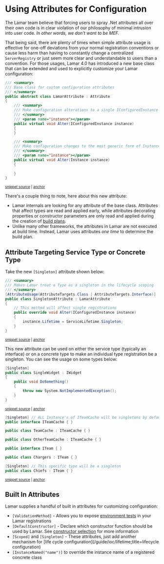 # Using Attributes for Configuration

The Lamar team believe that forcing users to spray .Net attributes all over their own code is in clear violation of our philosophy of minimal intrusion into user code. _In other words, we don't want to be MEF._

That being said, there are plenty of times when simple attribute usage is effective for one-off deviations from your normal registration conventions or cause less harm than having to constantly change a centralized `ServerRegistry` or just seem more clear and understandable to users than a convention. For those usages, Lamar 4.0 has introduced a new base class that can be extended and used to explicitly customize your Lamar configuration:

<!-- snippet: sample_LamarAttribute -->
<a id='snippet-sample_lamarattribute'></a>
```cs
/// <summary>
/// Base class for custom configuration attributes
/// </summary>
public abstract class LamarAttribute : Attribute
{
    /// <summary>
    /// Make configuration alterations to a single IConfiguredInstance object
    /// </summary>
    /// <param name="instance"></param>    
    public virtual void Alter(IConfiguredInstance instance)
    {
    }

    /// <summary>
    /// Make configuration changes to the most generic form of Instance
    /// </summary>
    /// <param name="instance"></param>
    public virtual void Alter(Instance instance)
    {
        
    }
}
```
<sup><a href='https://github.com/JasperFx/lamar/blob/master/src/Lamar/LamarAttribute.cs#L6-L29' title='Snippet source file'>snippet source</a> | <a href='#snippet-sample_lamarattribute' title='Start of snippet'>anchor</a></sup>
<!-- endSnippet -->

There's a couple thing to note, here about this new attribute:

* Lamar internals are looking for any attribute of the base class. Attributes that affect types are read and applied early, while attributes decorating properties or constructor parameters are only read and applied during the creation of [build plans](/guide/ioc/diagnostics/build-plans).
* Unlike many other frameworks, the attributes in Lamar are not executed at build time. Instead, Lamar uses attributes *one time* to determine the build plan.

## Attribute Targeting Service Type or Concrete Type

Take the new `[Singleton]` attribute shown below:

<!-- snippet: sample_SingletonAttribute -->
<a id='snippet-sample_singletonattribute'></a>
```cs
/// <summary>
/// Makes Lamar treat a Type as a singleton in the lifecycle scoping
/// </summary>
[AttributeUsage(AttributeTargets.Class | AttributeTargets.Interface)]
public class SingletonAttribute : LamarAttribute
{
    // This method will affect single registrations
    public override void Alter(IConfiguredInstance instance)
    {
        instance.Lifetime = ServiceLifetime.Singleton;
    }
}
```
<sup><a href='https://github.com/JasperFx/lamar/blob/master/src/Lamar/SingletonAttribute.cs#L7-L20' title='Snippet source file'>snippet source</a> | <a href='#snippet-sample_singletonattribute' title='Start of snippet'>anchor</a></sup>
<!-- endSnippet -->

This new attribute can be used on either the service type (typically an interface) or on a concrete type to make an individual type registration be a singleton. You can see the usage on some types below:

<!-- snippet: sample_[Singleton]-usage -->
<a id='snippet-sample_[singleton]-usage'></a>
```cs
[Singleton]
public class SingleWidget : IWidget
{
    public void DoSomething()
    {
        throw new System.NotImplementedException();
    }
}
```
<sup><a href='https://github.com/JasperFx/lamar/blob/master/src/Lamar.Testing/IoC/Acceptance/attribute_usage.cs#L57-L66' title='Snippet source file'>snippet source</a> | <a href='#snippet-sample_[singleton]-usage' title='Start of snippet'>anchor</a></sup>
<a id='snippet-sample_[singleton]-usage-1'></a>
```cs
[Singleton] // ALL Instance's of ITeamCache will be singletons by default
public interface ITeamCache { }

public class TeamCache : ITeamCache { }

public class OtherTeamCache : ITeamCache { }

public interface ITeam { }

public class Chargers : ITeam { }

[Singleton] // This specific type will be a singleton
public class Chiefs : ITeam { }
```
<sup><a href='https://github.com/JasperFx/lamar/blob/master/src/StructureMap.Testing/Acceptance/attribute_usage.cs#L52-L67' title='Snippet source file'>snippet source</a> | <a href='#snippet-sample_[singleton]-usage-1' title='Start of snippet'>anchor</a></sup>
<!-- endSnippet -->

## Built In Attributes

Lamar supplies a handful of built in attributes for customizing configuration:

* `[ValidationMethod]` - Allows you to expose [environment tests](/guide/ioc/diagnostics/environment-tests) in your Lamar registrations
* `[DefaultConstructor]` - Declare which constructor function should be used by Lamar. See [constructor selection](/guide/ioc/registration/constructor-selection) for more information
* `[Scoped]` and `[Singleton]` - These attributes, just add another mechanism for [life cycle configuration](/guide/ioc/lifetime;title=lifecycle configuration)
* `[InstanceNamed("name")]` to override the instance name of a registered concrete class
